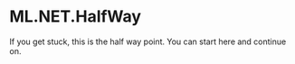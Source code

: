 # ML.NET.HalfWay

If you get stuck, this is the half way point.  You can start here and continue on.